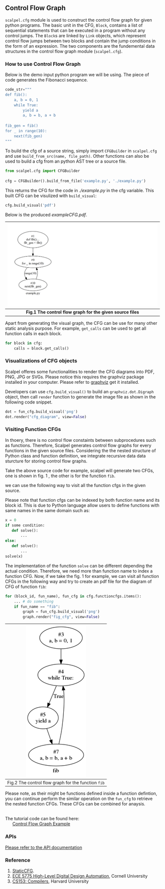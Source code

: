 
## Control Flow Graph
`scalpel.cfg` module is used to construct the control flow graph for given python programs. The basic unit in the CFG, `Block`, contains a list of sequential statements that can be executed in a program without any control jumps. The `Block`s are linked by `Link` objects, which represent control flow jumps between two blocks and contain the jump conditions in the form of an expression. The two components are the fundemental data structures in the control flow graph module (`scalpel.cfg`).



### How to use Control Flow Graph
Below is the demo input python program we will be using. The piece of code generates the Fibonacci sequence.
```python
code_str="""
def fib():
    a, b = 0, 1
    while True:
        yield a
        a, b = b, a + b

fib_gen = fib()
for _ in range(10):
    next(fib_gen)
"""
```
To build the cfg of a source string, simply import `CFGBuilder` in `scalpel.cfg` and use `build_from_src(name, file_path)`. Other functions can also be used to build a cfg from an python AST tree or a source file.

```python
from scalpel.cfg import CFGBuilder

cfg = CFGBuilder().build_from_file('example.py', './example.py')

```
This returns the CFG for the code in *./example.py* in the cfg variable. This built CFG can be visulized with `build_visual`:
```python
cfg.build_visual('pdf')
```
Below is the produced *exampleCFG.pdf*.

| ![Fibonacci CFG](../resources/cfg_example.png) |
|:--:|
| <b>Fig.1 The control flow graph for the given source files </b>|


Apart from generating the visual graph, the CFG can be use for many other static analysis purpose.
For example, `get_calls` can be used to get all function calls in each block.
```python
for block in cfg:
    calls = block.get_calls()
```

### Visualizations of CFG objects

Scalpel offeres some functionalities to render the CFG diagrams into PDF, PNG, JPG or SVGs. Please notice this requires the graphviz package installed in your computer. Please refer to [graphviz](https://graphviz.readthedocs.io/en/stable/manual.html) get it installed. 

Developers can use ```cfg.build_visual()``` to build an ```graphviz.dot.Digraph``` object, then call ```render``` function to generate the image file as shown in the following code snippet.

```python
dot = fun_cfg.build_visual('png')
dot.render("cfg_diagram", view=False)
```

### Visiting Function CFGs

In thoery, there is no control flow constaints between subprocedures such as functions. Therefore, Scalpel generates control flow graphs for every functions in the given source files. Considering the the nested structure of Python class and function definition, we integrate recursive data data sturcture for storing control flow graphs.

Take the above source code for example, scalpel will generate two CFGs, one is shown in fig. 1 , the other is for the function ```fib```. 

we can use the following way to visit all the function cfgs in the given source. 

Please note that function cfgs can be indexed by both function name and its block id. This is due to Python language allow users to define functions with same names in the same domain such as:

```python
x = 0
if some condition:
   def solve():
       ...
else:
   def solve():
       ...
solve(x)
```

The implementation of the function ```solve``` can be different depending the actual condition. Therefore, we need more than function name to index a function CFG. Now, if we take the fig. 1 for example, we can visit all function CFGs in the following way and try to create an pdf file for the diagram of CFG of function ```fib```: 


```python
for (block_id, fun_name), fun_cfg in cfg.functioncfgs.items():
    ... # do something
    if fun_name == "fib":
        graph = fun_cfg.build_visual('png')
        graph.render("fig_cfg", view=False) 
```

| ![Fib CFG](../resources/function_fib_cfg.png) |
|:--:|
| Fig.2 The control flow graph for the function ```fib``` |

Please note, as their might be functions defined inside a function defintion, you can continue perform the similar operation on the ```fun_cfg``` to retrieve the nested function CFGs. These CFGs can be combined for anaysis. 


\
The tutorial code can be found here:\
&nbsp;&nbsp;&nbsp;&nbsp;&nbsp;&nbsp;[Control Flow Graph Example](../examples/cfg_tutorial.py)





### APIs
[Please refer to the API documentation](https://smat-lab.github.io/Scalpel/scalpel/cfg.html)

### Reference
1. [StaticCFG](https://github.com/coetaur0/staticfg).
2. [ECE 5775 High-Level Digital Design Automation](https://www.csl.cornell.edu/courses/ece5775/pdf/lecture06.pdf), Cornell University
3. [CS153: Compilers](https://groups.seas.harvard.edu/courses/cs153/2018fa/lectures/Lec17-CFG-dataflow.pdf), Harvard University
